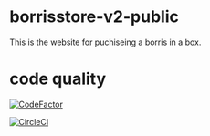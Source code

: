 # borrisstore-v2-public
This is the website for puchiseing a borris in a box.

# code quality 
[![CodeFactor](https://www.codefactor.io/repository/github/borrisinc/borrisstore-v2-public/badge)](https://www.codefactor.io/repository/github/borrisinc/borrisstore-v2-public)

[![CircleCI](https://circleci.com/gh/borrisinc/borrisstore-v2-public/tree/main.svg?style=shield)](https://circleci.com/gh/borrisinc/borrisstore-v2-public/tree/main)
